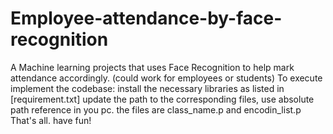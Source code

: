 # Employee-attendance-by-face-recognition
A Machine learning projects that uses Face Recognition to help mark attendance accordingly. (could work for employees or students)
To execute implement the codebase: install the necessary libraries as listed in [requirement.txt]
update the path to the corresponding files, use absolute path reference in you pc. the files are class_name.p and encodin_list.p
That's all. have fun!

